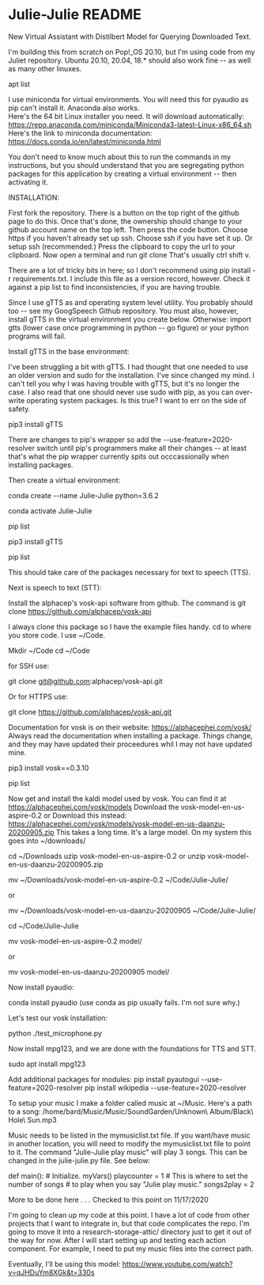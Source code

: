 # Julie-Julie README 

New Virtual Assistant with Distilbert Model for Querying Downloaded Text.

I'm building this from scratch on Pop!_OS 20.10, but I'm using code from my Juliet repository.  Ubuntu 20.10, 20.04, 18.* should also work fine -- as well as many other linuxes.

apt list

I use miniconda for virtual environments.  You will need this for pyaudio as pip can't install it.  Anaconda also works.  
Here's the 64 bit Linux installer you need.  It will download automatically: 
https://repo.anaconda.com/miniconda/Miniconda3-latest-Linux-x86_64.sh
Here's the link to miniconda documentation:
https://docs.conda.io/en/latest/miniconda.html

You don't need to know much about this to run the commands in my instructions, but you should understand that you are segregating python packages for this application by creating a virtual environment -- then activating it.  

INSTALLATION:

First fork the repository.  There is a button on the top right of the github page to do this.  Once that's done, the ownership should change to your github account name on the top left.  Then press the code button.  Choose https if you haven't already set up ssh.  Choose ssh if you have set it up.  Or setup ssh (recommended.)  Press the clipboard to copy the url to your clipboard.  Now open a terminal and run git clone <paste your clipboard here>  That's usually ctrl shift v.

There are a lot of tricky bits in here; so I don't recommend using pip install -r requirements.txt.  I include this file as a version record, however.  Check it against a pip list to find inconsistencies, if you are having trouble.  

Since I use gTTS as and operating system level utility.  You probably should too -- see my GoogSpeech Github repository. You must also, however, install gTTS in the virtual environment you create below.  Otherwise: import gtts (lower case once programming in python -- go figure) or your python programs will fail.  

Install gTTS in the base environment:

I've been struggling a bit with gTTS.  I had thought that one needed to use an older version and sudo for the installation.  I've since changed my mind.  I can't tell you why I was having trouble with gTTS, but it's no longer the case.  I also read that one should never use sudo with pip, as you can over-write operating system packages.  Is this true?  I want to err on the side of safety.

pip3 install gTTS 

There are changes to pip's wrapper so add the --use-feature=2020-resolver switch until pip's programmers make all their changes -- at least that's what the pip wrapper currently spits out occcassionally when installing packages.

Then create a virtual environment:  

conda create --name Julie-Julie python=3.6.2


conda activate Julie-Julie


pip list


pip3 install gTTS 

pip list

This should take care of the packages necessary for text to speech (TTS).

Next is speech to text (STT):

Install the alphacep's vosk-api software from github.
The command is 
git clone https://github.com/alphacep/vosk-api

I always clone this package so I have the example files handy.  cd to where you store code.  I use ~/Code.  

Mkdir ~/Code 
cd ~/Code

for SSH use:

git clone git@github.com:alphacep/vosk-api.git  

Or for HTTPS use:

git clone https://github.com/alphacep/vosk-api.git

Documentation for vosk is on their website:  https://alphacephei.com/vosk/
Always read the documentation when installing a package.  Things change, and they may have updated their proceedures whil I may not have updated mine.

pip3 install vosk==0.3.10 

pip list

Now get and install the kaldi model used by vosk.  You can find it at 
https://alphacephei.com/vosk/models
Download the vosk-model-en-us-aspire-0.2 
or Download this instead:  
https://alphacephei.com/vosk/models/vosk-model-en-us-daanzu-20200905.zip
This takes a long time.  It's a large model. On my system this goes into ~/downloads/

cd ~/Downloads
uzip vosk-model-en-us-aspire-0.2
or
unzip vosk-model-en-us-daanzu-20200905.zip

mv ~/Downloads/vosk-model-en-us-aspire-0.2
 ~/Code/Julie-Julie/

or

mv ~/Downloads/vosk-model-en-us-daanzu-20200905
 ~/Code/Julie-Julie/

cd ~/Code/Julie-Julie

mv vosk-model-en-us-aspire-0.2
  model/

or 

mv vosk-model-en-us-daanzu-20200905
 model/ 

Now install pyaudio:

conda install pyaudio    (use conda as pip usually fails. I'm not sure why.)

Let's test our vosk installation:

python ./test_microphone.py

Now install mpg123, and we are done with the foundations for TTS and STT.

sudo apt install mpg123

Add additional packages for modules:
pip install pyautogui --use-feature=2020-resolver
pip install wikipedia --use-feature=2020-resolver

To setup your music I make a folder called music at ~/Music.  Here's a path to a song:  /home/bard/Music/Music/SoundGarden/Unknown\ Album/Black\ Hole\ Sun.mp3

Music needs to be listed in the mymusiclist.txt file.
If you want/have music in another location, you will need to modify the mymusiclist.txt file to point to it.   The command "Julie-Julie play music" will play 3 songs.  This can be changed in the julie-julie.py file.  See below:

def main():
    # Initialize.
    myVars()
    playcounter = 1
    # This is where to set the number of songs
    # to play when you say "Julie play music."
    songs2play = 2


More to be done here . . .  Checked to this point on 11/17/2020

I'm going to clean up my code at this point.  I have a lot of code from other projects that I want to integrate in, but that code complicates the repo.  I'm going to move it into a research-storage-attic/ directory just to get it out of the way for now.  After I will start setting up and testing each action component.  For example, I need to put my music files into the correct path.   


Eventually, I'll be using this model:  https://www.youtube.com/watch?v=qJHDuYm8XGk&t=330s
